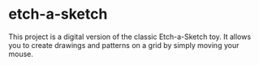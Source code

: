 # etch-a-sketch
This project is a digital version of the classic Etch-a-Sketch toy. It allows you to create drawings and patterns on a grid by simply moving your mouse.
